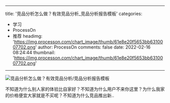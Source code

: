 
---
title: '竞品分析怎么做？有效竞品分析_竞品分析报告模板'
categories: 
 - 学习
 - ProcessOn
 - 推荐
headimg: 'https://img.processon.com/chart_image/thumb/61e8e20f5653bb6310007702.png'
author: ProcessOn
comments: false
date: 2022-02-16 08:24:44
thumbnail: 'https://img.processon.com/chart_image/thumb/61e8e20f5653bb6310007702.png'
---

<div>   
<img class="thumb" alt="竞品分析怎么做？有效竞品分析/竞品分析报告模板" src="https://img.processon.com/chart_image/thumb/61e8e20f5653bb6310007702.png" referrerpolicy="no-referrer">
<p>不知道为什么别人家的体验比自家好？不知道为什么用户不来你这里？为什么我家的价格便宜大家就是不买呢？不知道为什么竞品推出新..</p>  
</div>
            